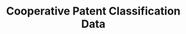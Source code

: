 ---
layout: default
bigquery: https://console.cloud.google.com/bigquery?p=patents-public-data&d=cpc&page=dataset
citation: '“Cooperative Patent Classification” by the EPO and USPTO, for public use. '
contributors: EPO, USPTO
cost: None
description: Cooperative Patent Classification Data contains the scheme and definitions
  of the Cooperative Patent Classification system for classifying patent documents.
  The CPC is the result of a partnership between the EPO and the USPTO in their joint
  effort to develop a common, internationally compatible classification system for
  technical documents, in particular patent publications, which will be used by both
  offices in the patent granting process
documentation: https://www.cooperativepatentclassification.org/cpcSchemeAndDefinitions
last_edit: 04/08/2022, 21:42:05
location: https://www.cooperativepatentclassification.org/index
maintained_by: USPTO, EPO
schema_fields:
- residual_references
- limitingReferences
- parents
- child_groups
- breakdown_code
- residualReferences
- synonyms
- not_allocatable
- ipc_concordant
- status
- symbol
- applicationReferences
- additional_only
- title_part
- definition
- informativeReferences
- date_revised
- children
- breakdownCode
- limiting_references
- title_full
- ipcConcordant
- titleFull
- level
- childGroups
- sizeCache
- titlePart
- informative_references
- application_references
- notAllocatable
- dateRevised
- glossary
shortname: cooperative_patent_classification
tags:
- patents
- science
title: Cooperative Patent Classification Data
uuid: 984374a7-16e9-4b35-9445-458daceb01bf
---